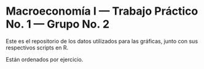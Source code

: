 # Macroeconomía I — Trabajo Práctico No. 1 — Grupo No. 2

Este es el repositorio de los datos utilizados para las gráficas, junto con sus respectivos scripts en R. 

Están ordenados por ejercicio.
